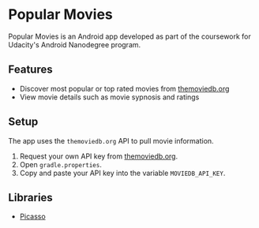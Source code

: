 # Popular Movies

Popular Movies is an Android app developed as part of the coursework for Udacity's Android Nanodegree program. 

## Features
- Discover most popular or top rated movies from [themoviedb.org](https://www.themoviedb.org/)
- View movie details such as movie sypnosis and ratings

## Setup
The app uses the `themoviedb.org` API to pull movie information.
1. Request your own API key from [themoviedb.org](https://www.themoviedb.org/).
2. Open `gradle.properties`.
3. Copy and paste your API key into the variable `MOVIEDB_API_KEY`.

## Libraries
- [Picasso](https://square.github.io/picasso/)
